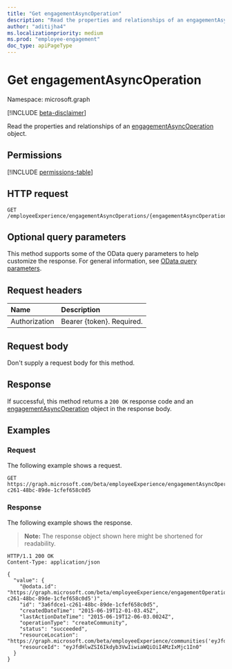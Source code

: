 ```yaml
---
title: "Get engagementAsyncOperation"
description: "Read the properties and relationships of an engagementAsyncOperation object."
author: "aditijha4"
ms.localizationpriority: medium
ms.prod: "employee-engagement"
doc_type: apiPageType
---
```


# Get engagementAsyncOperation

Namespace: microsoft.graph

[!INCLUDE [beta-disclaimer](../../includes/beta-disclaimer.md)]

Read the properties and relationships of an [engagementAsyncOperation](../resources/engagementasyncoperation.md) object.

## Permissions

<!-- {
  "blockType": "permissions",
  "name": "engagementasyncoperation-get-permissions"
}
-->
[!INCLUDE [permissions-table](../includes/permissions/engagementasyncoperation-get-permissions.md)]

## HTTP request

<!-- {
  "blockType": "ignored"
}
-->
``` http
GET /employeeExperience/engagementAsyncOperations/{engagementAsyncOperationId}
```

## Optional query parameters

This method supports some of the OData query parameters to help customize the response. For general information, see [OData query parameters](/graph/query-parameters).

## Request headers

|Name|Description|
|:---|:---|
|Authorization|Bearer {token}. Required.|

## Request body

Don't supply a request body for this method.

## Response

If successful, this method returns a `200 OK` response code and an [engagementAsyncOperation](../resources/engagementasyncoperation.md) object in the response body.

## Examples

### Request

The following example shows a request.

<!-- {
  "blockType": "request",
  "name": "get_engagementasyncoperation"
}
-->
``` http
GET https://graph.microsoft.com/beta/employeeExperience/engagementAsyncOperations/a6fdce1-c261-48bc-89de-1cfef658c0d5
```

### Response

The following example shows the response.

>**Note:** The response object shown here might be shortened for readability.
<!-- {
  "blockType": "response",
  "truncated": true,
  "@odata.type": "microsoft.graph.engagementAsyncOperation"
}
-->
``` http
HTTP/1.1 200 OK
Content-Type: application/json

{
  "value": {
    "@odata.id": "https://graph.microsoft.com/beta/employeeExperience/engagementOperations('3a6fdce1-c261-48bc-89de-1cfef658c0d5')",
    "id": "3a6fdce1-c261-48bc-89de-1cfef658c0d5",
    "createdDateTime": "2015-06-19T12-01-03.45Z",
    "lastActionDateTime": "2015-06-19T12-06-03.0024Z",
    "operationType": "createCommunity",
    "status": "succeeded",
    "resourceLocation": "https://graph.microsoft.com/beta/employeeExperience/communities('eyJfdHlwZSI6Ikdyb3VwIiwiaWQiOiI4MzIxMjc1In0')",
    "resourceId": "eyJfdHlwZSI6Ikdyb3VwIiwiaWQiOiI4MzIxMjc1In0"
  }
}
```

